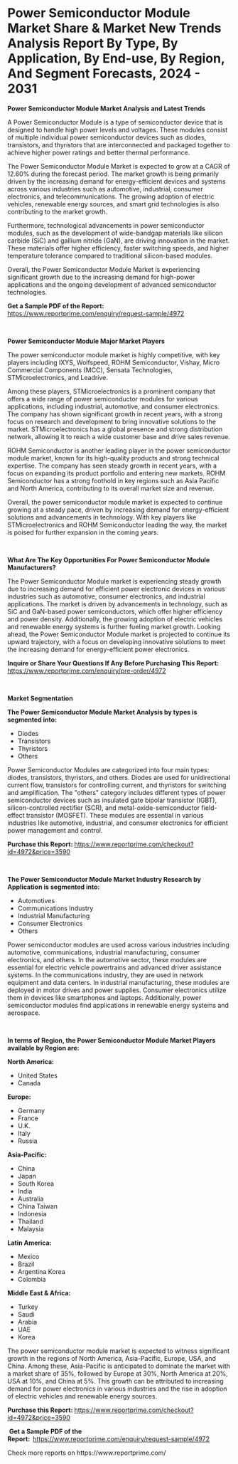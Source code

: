 <p><h1>Power Semiconductor Module Market Share & Market New Trends Analysis Report By Type, By Application, By End-use, By Region, And Segment Forecasts, 2024 - 2031</h1></p><p><strong>Power Semiconductor Module Market Analysis and Latest Trends</strong></p>
<p><p>A Power Semiconductor Module is a type of semiconductor device that is designed to handle high power levels and voltages. These modules consist of multiple individual power semiconductor devices such as diodes, transistors, and thyristors that are interconnected and packaged together to achieve higher power ratings and better thermal performance.</p><p>The Power Semiconductor Module Market is expected to grow at a CAGR of 12.60% during the forecast period. The market growth is being primarily driven by the increasing demand for energy-efficient devices and systems across various industries such as automotive, industrial, consumer electronics, and telecommunications. The growing adoption of electric vehicles, renewable energy sources, and smart grid technologies is also contributing to the market growth.</p><p>Furthermore, technological advancements in power semiconductor modules, such as the development of wide-bandgap materials like silicon carbide (SiC) and gallium nitride (GaN), are driving innovation in the market. These materials offer higher efficiency, faster switching speeds, and higher temperature tolerance compared to traditional silicon-based modules.</p><p>Overall, the Power Semiconductor Module Market is experiencing significant growth due to the increasing demand for high-power applications and the ongoing development of advanced semiconductor technologies.</p></p>
<p><strong>Get a Sample PDF of the Report:&nbsp;</strong> <a href="https://www.reportprime.com/enquiry/request-sample/4972">https://www.reportprime.com/enquiry/request-sample/4972</a></p>
<p>&nbsp;</p>
<p><strong>Power Semiconductor Module Major Market Players</strong></p>
<p><p>The power semiconductor module market is highly competitive, with key players including IXYS, Wolfspeed, ROHM Semiconductor, Vishay, Micro Commercial Components (MCC), Sensata Technologies, STMicroelectronics, and Leadrive. </p><p>Among these players, STMicroelectronics is a prominent company that offers a wide range of power semiconductor modules for various applications, including industrial, automotive, and consumer electronics. The company has shown significant growth in recent years, with a strong focus on research and development to bring innovative solutions to the market. STMicroelectronics has a global presence and strong distribution network, allowing it to reach a wide customer base and drive sales revenue.</p><p>ROHM Semiconductor is another leading player in the power semiconductor module market, known for its high-quality products and strong technical expertise. The company has seen steady growth in recent years, with a focus on expanding its product portfolio and entering new markets. ROHM Semiconductor has a strong foothold in key regions such as Asia Pacific and North America, contributing to its overall market size and revenue.</p><p>Overall, the power semiconductor module market is expected to continue growing at a steady pace, driven by increasing demand for energy-efficient solutions and advancements in technology. With key players like STMicroelectronics and ROHM Semiconductor leading the way, the market is poised for further expansion in the coming years.</p></p>
<p>&nbsp;</p>
<p><strong>What Are The Key Opportunities For Power Semiconductor Module Manufacturers?</strong></p>
<p><p>The Power Semiconductor Module market is experiencing steady growth due to increasing demand for efficient power electronic devices in various industries such as automotive, consumer electronics, and industrial applications. The market is driven by advancements in technology, such as SiC and GaN-based power semiconductors, which offer higher efficiency and power density. Additionally, the growing adoption of electric vehicles and renewable energy systems is further fueling market growth. Looking ahead, the Power Semiconductor Module market is projected to continue its upward trajectory, with a focus on developing innovative solutions to meet the increasing demand for energy-efficient power electronics.</p></p>
<p><strong>Inquire or Share Your Questions If Any Before Purchasing This Report:</strong> <a href="https://www.reportprime.com/enquiry/pre-order/4972">https://www.reportprime.com/enquiry/pre-order/4972</a></p>
<p>&nbsp;</p>
<p><strong>Market Segmentation</strong></p>
<p><strong>The Power Semiconductor Module Market Analysis by types is segmented into:</strong></p>
<p><ul><li>Diodes</li><li>Transistors</li><li>Thyristors</li><li>Others</li></ul></p>
<p><p>Power Semiconductor Modules are categorized into four main types: diodes, transistors, thyristors, and others. Diodes are used for unidirectional current flow, transistors for controlling current, and thyristors for switching and amplification. The "others" category includes different types of power semiconductor devices such as insulated gate bipolar transistor (IGBT), silicon-controlled rectifier (SCR), and metal-oxide-semiconductor field-effect transistor (MOSFET). These modules are essential in various industries like automotive, industrial, and consumer electronics for efficient power management and control.</p></p>
<p><strong>Purchase this Report:&nbsp;</strong><a href="https://www.reportprime.com/checkout?id=4972&price=3590">https://www.reportprime.com/checkout?id=4972&price=3590</a></p>
<p>&nbsp;</p>
<p><strong>The Power Semiconductor Module Market Industry Research by Application is segmented into:</strong></p>
<p><ul><li>Automotives</li><li>Communications Industry</li><li>Industrial Manufacturing</li><li>Consumer Electronics</li><li>Others</li></ul></p>
<p><p>Power semiconductor modules are used across various industries including automotive, communications, industrial manufacturing, consumer electronics, and others. In the automotive sector, these modules are essential for electric vehicle powertrains and advanced driver assistance systems. In the communications industry, they are used in network equipment and data centers. In industrial manufacturing, these modules are deployed in motor drives and power supplies. Consumer electronics utilize them in devices like smartphones and laptops. Additionally, power semiconductor modules find applications in renewable energy systems and aerospace.</p></p>
<p>&nbsp;</p>
<p><strong>In terms of Region, the Power Semiconductor Module Market Players available by Region are:</strong></p>
<p>
    <p> <strong> North America: </strong>
        <ul>
            <li>United States</li>
            <li>Canada</li>
        </ul>
        </p> 
    <p> <strong> Europe: </strong>
        <ul>
            <li>Germany</li>
            <li>France</li>
            <li>U.K.</li>
            <li>Italy</li>
            <li>Russia</li>
        </ul>
        </p> 
    <p> <strong> Asia-Pacific: </strong>
        <ul>
            <li>China</li>
            <li>Japan</li>
            <li>South Korea</li>
            <li>India</li>
            <li>Australia</li>
            <li>China Taiwan</li>
            <li>Indonesia</li>
            <li>Thailand</li>
            <li>Malaysia</li>
        </ul>
        </p> 
    <p> <strong> Latin America: </strong>
        <ul>
            <li>Mexico</li>
            <li>Brazil</li>
            <li>Argentina Korea</li>
            <li>Colombia</li>
        </ul>
        </p> 
    <p> <strong> Middle East & Africa: </strong>
        <ul>
            <li>Turkey</li>
            <li>Saudi</li>
            <li>Arabia</li>
            <li>UAE</li>
            <li>Korea</li>
        </ul>
    </p>
    </p>
<p><p>The power semiconductor module market is expected to witness significant growth in the regions of North America, Asia-Pacific, Europe, USA, and China. Among these, Asia-Pacific is anticipated to dominate the market with a market share of 35%, followed by Europe at 30%, North America at 20%, USA at 10%, and China at 5%. This growth can be attributed to increasing demand for power electronics in various industries and the rise in adoption of electric vehicles and renewable energy sources.</p></p>
<p><strong>Purchase this Report: </strong><a href="https://www.reportprime.com/checkout?id=4972&price=3590">https://www.reportprime.com/checkout?id=4972&price=3590</a></p>
<p>&nbsp;<strong>Get a Sample PDF of the Report:&nbsp;&nbsp;</strong><a href="https://www.reportprime.com/enquiry/request-sample/4972">https://www.reportprime.com/enquiry/request-sample/4972</a></p>
<p><strong></strong></p>
<p>Check more reports on https://www.reportprime.com/</p>